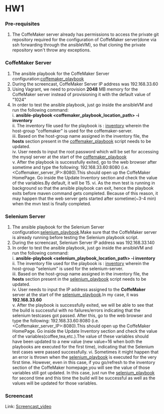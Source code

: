 # HW1

### Pre-requisites
1. The CoffeMaker server already has permissions to access the private git repository required for the configuration of CoffeMaker server(done via ssh forwarding through the ansibleVM), so that cloning the private repository won't throw any exceptions.

### CoffeMaker Server
1. The ansible playbook for the CoffeMaker Server configuration:[coffemaker_playbook](coffemaker.yml)
2. During the screencast, CoffeMaker Server IP address was 192.168.33.60
3. Using Vagrant, we need to provision **2048** MB memory for the CoffeMaker server instead of provisioning it with the default value of "1024"
4. In order to test the ansible playbook, just go inside the ansibleVM and run the following command:  
  i. **ansible-playbook <coffemaker_playbook_location_path> -i inventory**  
  ii. The inventory file used for the playbook is : [inventory](inventory) wherein the host-group "coffemaker" is used for the coffemaker-server.  
  iii. Based on the host-group name assigned in the inventory file, the **hosts** section present in the [coffemaker_playbook](coffemaker.yml) script needs to be updated.  
  iv. User needs to input the root password which will be set for accessing the mysql server at the start of the [coffemaker_playbook](coffemaker.yml)  
  v. After the playbook is successfully exited, go to the web browser after sometime and type the following: 192.168.33.60:8080 (i.e. <Coffemaker_server_IP>:8080).This should open up the CoffeMaker HomePage. Go inside the Update Inventory section and check the value of the variables.By default, it will be 15.
  vi. As the mvn test is running in background so that the ansible playbook can exit, hence the playbook exits before maven command gets completed. Because of this reason, it may happen that the web server gets started after sometime(~3-4 min) when the mvn test is finally completed.  

### Selenium Server
1. The ansible playbook for the Selenium Server configuration:[selenium_playbook](selenium.yml).Make sure that the CoffeMaker server is already running before testing the Selenium playbook script.
2. During the screencast, Selenium Server IP address was 192.168.33.140
3. In order to test the ansible playbook, just go inside the ansibleVM and run the following command:  
  i. **ansible-playbook <selenium_playbook_location_path> -i inventory**  
  ii. The inventory file used for the playbook is : [inventory](inventory) wherein the host-group "selenium" is used for the selenium-server.  
  iii. Based on the host-group name assigned in the inventory file, the **hosts** section present in the [selenium_playbook](selenium.yml) script needs to be updated.  
  iv. User needs to input the IP address assigned to the **CoffeMaker** server at the start of the [selenium_playbook](selenium.yml).In my case, it was **192.168.33.60**  
  v. After the playbook is successfully exited, we will be able to see that the build is successful with no failures/errors indicating that the selenium testcases got passed. After this, go to the web browser and type the following: 192.168.33.60:8080 (i.e. <Coffemaker_server_IP>:8080).This should open up the CoffeMaker HomePage. Go inside the Update Inventory section and check the value of the variables(coffee,tea,etc.).The value of these variables should have been updated to a new value (new value=16 when both the playbooks are executed for the first time), indicating that the Selenium test cases were passed successfully.
  vi. Sometimes it might happen that an error is thrown when the [selenium_playbook](selenium.yml) is executed for the very first time. However, even in this case, if you go/refresh to the inventory section of the CoffeMaker homepage,you will see the value of those variables still got updated. In this case, just run the [selenium_playbook](selenium.yml) for second time and this time the build will be successful as well as the values will be updated  for those variables.  
  
### Screencast
Link: [Screencast_video](https://youtu.be/69XLAbjXQQU)
  
  
  
  
  

